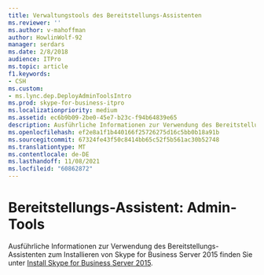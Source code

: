 ```yaml
---
title: Verwaltungstools des Bereitstellungs-Assistenten
ms.reviewer: ''
ms.author: v-mahoffman
author: HowlinWolf-92
manager: serdars
ms.date: 2/8/2018
audience: ITPro
ms.topic: article
f1.keywords:
- CSH
ms.custom:
- ms.lync.dep.DeployAdminToolsIntro
ms.prod: skype-for-business-itpro
ms.localizationpriority: medium
ms.assetid: ec6b9b09-2be0-45e7-b23c-f94b64839e65
description: Ausführliche Informationen zur Verwendung des Bereitstellungs-Assistenten zum Installieren von Skype for Business Server 2015 finden Sie unter Install Skype for Business Server 2015.
ms.openlocfilehash: ef2e8a1f1b440166f25726275d16c5bb0b18a91b
ms.sourcegitcommit: 67324fe43f50c8414bb65c52f5b561ac30b52748
ms.translationtype: MT
ms.contentlocale: de-DE
ms.lasthandoff: 11/08/2021
ms.locfileid: "60862872"
---
```

# <a name="deployment-wizard-admin-tools"></a>Bereitstellungs-Assistent: Admin-Tools
 
Ausführliche Informationen zur Verwendung des Bereitstellungs-Assistenten zum Installieren von Skype for Business Server 2015 finden Sie unter [Install Skype for Business Server 2015](../../deploy/install/install.md).
  

